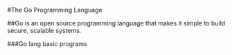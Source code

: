 #The Go Programming Language

##Go is an open source programming language that makes it simple to build secure, scalable systems.

###Go lang basic programs
